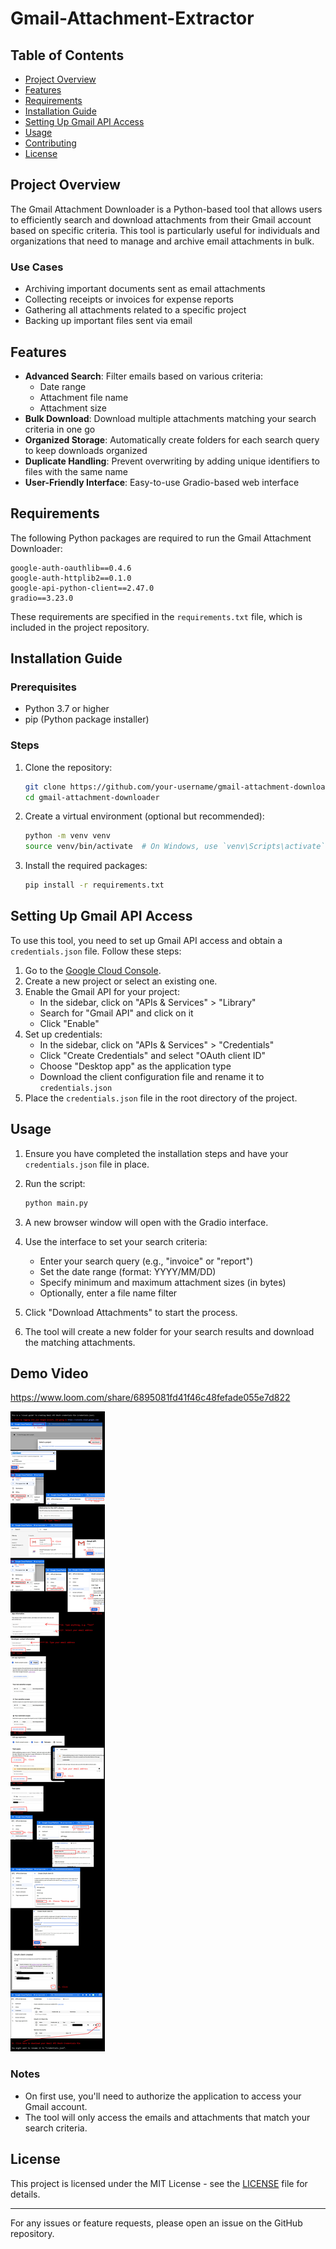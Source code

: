# Gmail-Attachment-Extractor

## Table of Contents
- [Project Overview](#project-overview)
- [Features](#features)
- [Requirements](#requirements)
- [Installation Guide](#installation-guide)
- [Setting Up Gmail API Access](#setting-up-gmail-api-access)
- [Usage](#usage)
- [Contributing](#contributing)
- [License](#license)

## Project Overview

The Gmail Attachment Downloader is a Python-based tool that allows users to efficiently search and download attachments from their Gmail account based on specific criteria. This tool is particularly useful for individuals and organizations that need to manage and archive email attachments in bulk.

### Use Cases

- Archiving important documents sent as email attachments
- Collecting receipts or invoices for expense reports
- Gathering all attachments related to a specific project
- Backing up important files sent via email

## Features

- **Advanced Search**: Filter emails based on various criteria:
  - Date range
  - Attachment file name
  - Attachment size
- **Bulk Download**: Download multiple attachments matching your search criteria in one go
- **Organized Storage**: Automatically create folders for each search query to keep downloads organized
- **Duplicate Handling**: Prevent overwriting by adding unique identifiers to files with the same name
- **User-Friendly Interface**: Easy-to-use Gradio-based web interface

## Requirements

The following Python packages are required to run the Gmail Attachment Downloader:

```
google-auth-oauthlib==0.4.6
google-auth-httplib2==0.1.0
google-api-python-client==2.47.0
gradio==3.23.0
```

These requirements are specified in the `requirements.txt` file, which is included in the project repository.

## Installation Guide

### Prerequisites

- Python 3.7 or higher
- pip (Python package installer)

### Steps

1. Clone the repository:
   ```bash
   git clone https://github.com/your-username/gmail-attachment-downloader.git
   cd gmail-attachment-downloader
   ```

2. Create a virtual environment (optional but recommended):
   ```bash
   python -m venv venv
   source venv/bin/activate  # On Windows, use `venv\Scripts\activate`
   ```

3. Install the required packages:
   ```bash
   pip install -r requirements.txt
   ```

## Setting Up Gmail API Access

To use this tool, you need to set up Gmail API access and obtain a `credentials.json` file. Follow these steps:

1. Go to the [Google Cloud Console](https://console.cloud.google.com/).
2. Create a new project or select an existing one.
3. Enable the Gmail API for your project:
   - In the sidebar, click on "APIs & Services" > "Library"
   - Search for "Gmail API" and click on it
   - Click "Enable"
4. Set up credentials:
   - In the sidebar, click on "APIs & Services" > "Credentials"
   - Click "Create Credentials" and select "OAuth client ID"
   - Choose "Desktop app" as the application type
   - Download the client configuration file and rename it to `credentials.json`
5. Place the `credentials.json` file in the root directory of the project.



## Usage

1. Ensure you have completed the installation steps and have your `credentials.json` file in place.

2. Run the script:
   ```bash
   python main.py
   ```

3. A new browser window will open with the Gradio interface.

4. Use the interface to set your search criteria:
   - Enter your search query (e.g., "invoice" or "report")
   - Set the date range (format: YYYY/MM/DD)
   - Specify minimum and maximum attachment sizes (in bytes)
   - Optionally, enter a file name filter

5. Click "Download Attachments" to start the process.

6. The tool will create a new folder for your search results and download the matching attachments.

## Demo Video
https://www.loom.com/share/6895081fd41f46c48fefade055e7d822 

![Gmail API Access Guide](./Gmail_API_Access_Guide.jpeg)


### Notes

- On first use, you'll need to authorize the application to access your Gmail account.
- The tool will only access the emails and attachments that match your search criteria.

## License

This project is licensed under the MIT License - see the [LICENSE](LICENSE) file for details.

---

For any issues or feature requests, please open an issue on the GitHub repository.
